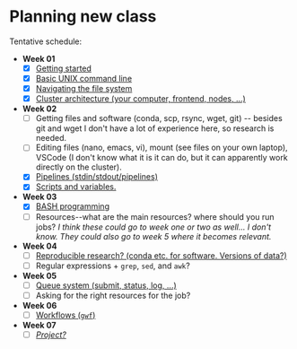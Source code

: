 # Planning new class

Tentative schedule:

- **Week 01**
  - [x] [Getting started](docs/week-1/getting-access.md)
  - [x] [Basic UNIX command line](docs/week-1/basic-unix-commands.md)
  - [x] [Navigating the file system](docs/week-1/navigating-file-system.md)
  - [x] [Cluster architecture (your computer, frontend, nodes, ...)](docs/week-1/architecture.md)

- **Week 02**
  - [ ] Getting files and software (conda, scp, rsync, wget, git) -- besides git and wget I don't have a lot of experience here, so research is needed.
  - [ ] Editing files (nano, emacs, vi), mount (see files on your own laptop), VSCode (I don't know what it is it can do, but it can apparently work directly on the cluster).
  - [x] [Pipelines (stdin/stdout/pipelines)](docs/week-2/pipelines.md)
  - [x] [Scripts and variables.](docs/week-2/scripts-and-variables.md)

- **Week 03**
  - [x] [BASH programming](docs/week-3/programming.md)
  - [ ] Resources--what are the main resources? where should you run jobs? *I think these could go to week one or two as well... I don't know. They could also go to week 5 where it becomes relevant.*

- **Week 04**
  - [ ] [Reproducible research? (conda etc. for software. Versions of data?)](docs/week-4/reproducible-research.md)
  - [ ] Regular expressions + `grep`, `sed`, and `awk`?

- **Week 05**
  - [ ] [Queue system (submit, status, log, ...)](docs/week-5/the-queue-system.md)
  - [ ] Asking for the right resources for the job?

- **Week 06**
  - [ ] [Workflows (`gwf`)](docs/week-6/workflows.md)

- **Week 07**
  - [ ] [*Project?*](docs/week-7/project.md)
